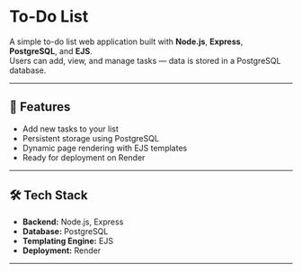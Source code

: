 # To-Do List

A simple to-do list web application built with **Node.js**, **Express**, **PostgreSQL**, and **EJS**.  
Users can add, view, and manage tasks — data is stored in a PostgreSQL database.

---

## 🚀 Features
- Add new tasks to your list
- Persistent storage using PostgreSQL
- Dynamic page rendering with EJS templates
- Ready for deployment on Render

---

## 🛠️ Tech Stack
- **Backend:** Node.js, Express
- **Database:** PostgreSQL
- **Templating Engine:** EJS
- **Deployment:** Render

---


